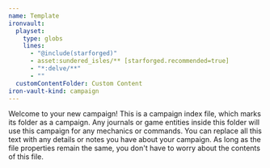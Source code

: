```yaml
---
name: Template
ironvault:
  playset:
    type: globs
    lines:
      - "@include(starforged)"
      - asset:sundered_isles/** [starforged.recommended=true]
      - "*:delve/**"
      - ""
  customContentFolder: Custom Content
iron-vault-kind: campaign
---
```


Welcome to your new campaign! This is a campaign index file, which marks its folder as a campaign. Any journals or game entities inside this folder will use this campaign for any mechanics or commands. You can replace all this text with any details or notes you have about your campaign. As long as the file properties remain the same, you don't have to worry about the contents of this file.

